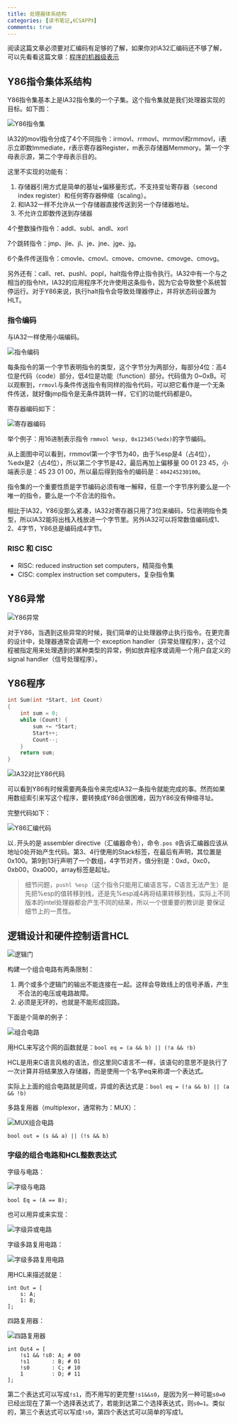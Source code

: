 ```yaml
---
title: 处理器体系结构
categories: [读书笔记,《CSAPP》]
comments: true
---
```


阅读这篇文章必须要对汇编码有足够的了解，如果你对IA32汇编码还不够了解，可以先看看这篇文章：[程序的机器级表示](../../08/程序的机器级表示)

## Y86指令集体系结构

Y86指令集基本上是IA32指令集的一个子集。这个指令集就是我们处理器实现的目标。如下图：

![Y86指令集](../../../../images/2018/Y86指令集.png)

IA32的movl指令分成了4个不同指令：irmovl、rrmovl、mrmovl和rmmovl，i表示立即数Immediate，r表示寄存器Register，m表示存储器Memmory。第一个字母表示源，第二个字母表示目的。

这里不实现的功能有：

1. 存储器引用方式是简单的基址+偏移量形式，不支持变址寄存器（second index register）和任何寄存器伸缩（scaling）。
2. 和IA32一样不允许从一个存储器直接传送到另一个存储器地址。
3. 不允许立即数传送到存储器

4个整数操作指令：addl、subl、andl、xorl

7个跳转指令：jmp、jle、jl、je、jne、jge、jg。

6个条件传送指令：cmovle、cmovl、cmove、cmovne、cmovge、cmovg。

另外还有：call、ret、pushl、popl，halt指令停止指令执行。IA32中有一个与之相当的指令hlt，IA32的应用程序不允许使用这条指令，因为它会导致整个系统暂停运行。对于Y86来说，执行halt指令会导致处理器停止，并将状态码设置为HLT。

### 指令编码

与IA32一样使用小端编码。

![指令编码](../../../../images/2018/指令编码.png)

每条指令的第一个字节表明指令的类型，这个字节分为两部分，每部分4位：高4位是代码（code）部分，低4位是功能（function）部分。代码值为 0~0xB。可以观察到，`rrmovl`与条件传送指令有同样的指令代码，可以把它看作是一个无条件传送，就好像jmp指令是无条件跳转一样，它们的功能代码都是0。

寄存器编码如下：

![寄存器编码](../../../../images/2018/寄存器编码.png)

举个例子：用16进制表示指令 `rmmvol %esp, 0x12345(%edx)`的字节编码。

从上面图中可以看到，rmmovl第一个字节为40，由于%esp是4（占4位），%edx是2（占4位），所以第二个字节是42，最后再加上偏移量 00 01 23 45，小端表示是：45 23 01 00，所以最后得到指令的编码是：`404245230100`。

指令集的一个重要性质是字节编码必须有唯一解释，任意一个字节序列要么是一个唯一的指令，要么是一个不合法的指令。

相比于IA32，Y86没那么紧凑，IA32对寄存器只用了3位来编码，5位表明指令类型，所以IA32能将出栈入栈放进一个字节里。另外IA32可以将常数值编码成1、2、4字节，Y86总是编码成4字节。

### RISC 和 CISC

- RISC: reduced instruction set computers，精简指令集
- CISC: complex instruction set computers，复杂指令集

## Y86异常

![Y86异常](../../../../images/2018/Y86异常.png)

对于Y86，当遇到这些异常的时候，我们简单的让处理器停止执行指令。在更完善的设计中，处理器通常会调用一个 exception handler（异常处理程序），这个过程被指定用来处理遇到的某种类型的异常，例如放弃程序或调用一个用户自定义的 signal handler（信号处理程序）。

## Y86程序

```C
int Sum(int *Start, int Count)
{
    int sum = 0;
    while (Count) {
        sum += *Start;
        Start++;
        Count--;
    }
    return sum; 
}
```

![IA32对比Y86代码](../../../../images/2018/IA32对比Y86代码.png)

可以看到Y86有时候需要两条指令来完成IA32一条指令就能完成的事。然而如果用数组索引来写这个程序，要转换成Y86会很困难，因为Y86没有伸缩寻址。

完整代码如下：

![Y86汇编代码](../../../../images/2018/Y86汇编代码.png)

以`.`开头的是 assembler directive（汇编器命令），命令`.pos 0`告诉汇编器应该从地址0处开始产生代码。第3、4行使用的Stack标签，在最后有声明，其位置是0x100。第9到13行声明了一个数组，4字节对齐，值分别是：0xd，0xc0，0xb00，0xa000，array标签是起址。

>细节问题，`pushl %esp`（这个指令只能用汇编语言写，C语言无法产生）是先把%esp的值转移到栈，还是先%esp减4再将结果转移到栈，实际上不同版本的intel处理器都会产生不同的结果，所以一个很重要的教训是
要保证细节上的一贯性。

## 逻辑设计和硬件控制语言HCL

![逻辑门](../../../../images/2018/逻辑门.png)

构建一个组合电路有两条限制：

1. 两个或多个逻辑门的输出不能连接在一起。这样会导致线上的信号矛盾，产生不合法的电压或电路故障。
2. 必须是无环的，也就是不能形成回路。

下面是个简单的例子：

![组合电路](../../../../images/2018/组合电路.png)

用HCL来写这个网的函数就是：`bool eq = (a && b) || (!a && !b)`

HCL是用来C语言风格的语法，但这里同C语言不一样，该语句的意思不是执行了一次计算并将结果放入存储器，而是使用一个名字eq来称谓一个表达式。

实际上上面的组合电路就是同或，异或的表达式是：`bool eq = (!a && b) || (a && !b)`

多路复用器（multiplexor，通常称为：MUX）：

![MUX组合电路](../../../../images/2018/MUX组合电路.png)

`bool out = (s && a) || (!s && b)`

### 字级的组合电路和HCL整数表达式

字级与电路：

![字级与电路](../../../../images/2018/字级与电路.png)

`bool Eq = (A == B);`

也可以用异或来实现：

![字级异或电路](../../../../images/2018/字级异或电路.png)

字级多路复用电路：

![字级多路复用电路](../../../../images/2018/字级多路复用电路.png)

用HCL来描述就是：

```
int Out = [
    s: A;
    1: B;
];
```

四路复用器：

![四路复用器](../../../../images/2018/四路复用器.png)

```
int Out4 = [
    !s1 && !s0: A; # 00
    !s1       : B; # 01
    !s0       : C; # 10
    1         : D; # 11
];
```

第二个表达式可以写成`!s1`，而不用写的更完整`!s1&&s0`，是因为另一种可能`s0=0`已经出现在了第一个选择表达式了，若能到达第二个选择表达式，则`s0=1`。类似的，第三个表达式可以写成`!s0`，第四个表达式可以简单的写成1。




